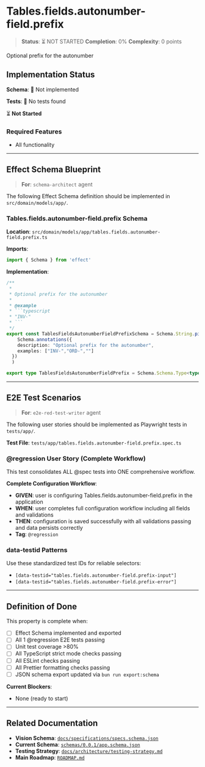 # Tables.fields.autonumber-field.prefix

> **Status**: ⏳ NOT STARTED
> **Completion**: 0%
> **Complexity**: 0 points

Optional prefix for the autonumber

## Implementation Status

**Schema**: 🔴 Not implemented

**Tests**: 🔴 No tests found

⏳ **Not Started**

### Required Features

- All functionality

---

## Effect Schema Blueprint

> **For**: `schema-architect` agent

The following Effect Schema definition should be implemented in `src/domain/models/app/`.

### Tables.fields.autonumber-field.prefix Schema

**Location**: `src/domain/models/app/tables.fields.autonumber-field.prefix.ts`

**Imports**:

```typescript
import { Schema } from 'effect'
```

**Implementation**:

```typescript
/**
 * 
 * Optional prefix for the autonumber
 * 
 * @example
 * ```typescript
 * "INV-"
 * ```
 */
export const TablesFieldsAutonumberFieldPrefixSchema = Schema.String.pipe(
    Schema.annotations({
    description: "Optional prefix for the autonumber",
    examples: ["INV-","ORD-",""]
  })
  )

export type TablesFieldsAutonumberFieldPrefix = Schema.Schema.Type<typeof TablesFieldsAutonumberFieldPrefixSchema>
```

---

## E2E Test Scenarios

> **For**: `e2e-red-test-writer` agent

The following user stories should be implemented as Playwright tests in `tests/app/`.

**Test File**: `tests/app/tables.fields.autonumber-field.prefix.spec.ts`

### @regression User Story (Complete Workflow)

This test consolidates ALL @spec tests into ONE comprehensive workflow.

**Complete Configuration Workflow**:

- **GIVEN**: user is configuring Tables.fields.autonumber-field.prefix in the application
- **WHEN**: user completes full configuration workflow including all fields and validations
- **THEN**: configuration is saved successfully with all validations passing and data persists correctly
- **Tag**: `@regression`

### data-testid Patterns

Use these standardized test IDs for reliable selectors:

- `[data-testid="tables.fields.autonumber-field.prefix-input"]`
- `[data-testid="tables.fields.autonumber-field.prefix-error"]`

---

## Definition of Done

This property is complete when:

- [ ] Effect Schema implemented and exported
- [ ] All 1 @regression E2E tests passing
- [ ] Unit test coverage >80%
- [ ] All TypeScript strict mode checks passing
- [ ] All ESLint checks passing
- [ ] All Prettier formatting checks passing
- [ ] JSON schema export updated via `bun run export:schema`

**Current Blockers**:

- None (ready to start)

---

## Related Documentation

- **Vision Schema**: [`docs/specifications/specs.schema.json`](../specs.schema.json)
- **Current Schema**: [`schemas/0.0.1/app.schema.json`](../../schemas/0.0.1/app.schema.json)
- **Testing Strategy**: [`docs/architecture/testing-strategy.md`](../../architecture/testing-strategy.md)
- **Main Roadmap**: [`ROADMAP.md`](../../../ROADMAP.md)
